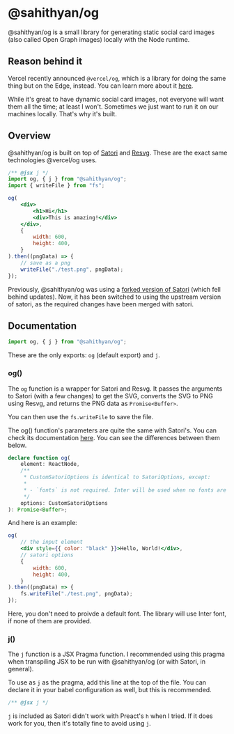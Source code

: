# @sahithyan/og

@sahithyan/og is a small library for generating static social card images (also
called Open Graph images) locally with the Node runtime.

## Reason behind it

Vercel recently announced `@vercel/og`, which is a library for doing the same
thing but on the Edge, instead. You can learn more about it
[here](https://vercel.com/blog/introducing-vercel-og-image-generation-fast-dynamic-social-card-images).

While it's great to have dynamic social card images, not everyone will want them
all the time; at least I won't. Sometimes we just want to run it on our machines
locally. That's why it's built.

## Overview

@sahithyan/og is built on top of [Satori](https://github.com/vercel/satori) and
[Resvg](https://github.com/RazrFalcon/resvg#svg-support). These are the exact
same technologies @vercel/og uses.

```jsx
/** @jsx j */
import og, { j } from "@sahithyan/og";
import { writeFile } from "fs";

og(
	<div>
		<h1>Hi</h1>
		<div>This is amazing!</div>
	</div>,
	{
		width: 600,
		height: 400,
	}
).then((pngData) => {
	// save as a png
	writeFile("./test.png", pngData);
});
```

Previously, @sahithyan/og was using a
[forked version of Satori](https://github.com/sahithyandev/satori) (which fell
behind updates). Now, it has been switched to using the upstream version of
satori, as the required changes have been merged with satori.

## Documentation

```javascript
import og, { j } from "@sahithyan/og";
```

These are the only exports: `og` (default export) and `j`.

### og()

The `og` function is a wrapper for Satori and Resvg. It passes the arguments to
Satori (with a few changes) to get the SVG, converts the SVG to PNG using Resvg,
and returns the PNG data as `Promise<Buffer>`.

You can then use the `fs.writeFile` to save the file.

The og() function's parameters are quite the same with Satori's. You can check
its documentation [here](https://github.com/vercel/satori#readme). You can see
the differences between them below.

```typescript
declare function og(
	element: ReactNode,
	/**
	 * CustomSatoriOptions is identical to SatoriOptions, except:
	 *
	 * - `fonts` is not required. Inter will be used when no fonts are provided.
	 */
	options: CustomSatoriOptions
): Promise<Buffer>;
```

And here is an example:

```jsx
og(
	// the input element
	<div style={{ color: "black" }}>Hello, World!</div>,
	// satori options
	{
		width: 600,
		height: 400,
	}
).then((pngData) => {
	fs.writeFile("./test.png", pngData);
});
```

Here, you don't need to proivde a default font. The library will use Inter font,
if none of them are provided.

### j()

The `j` function is a JSX Pragma function. I recommended using this pragma when transpiling JSX to be run with @sahithyan/og (or with Satori, in general).

To use as `j` as the pragma, add this line at the top of the file. You can
declare it in your babel configuration as well, but this is recommended.

```jsx
/** @jsx j */
```

`j` is included as Satori didn't work with Preact's `h`  when I tried. If it does work for you, then it's totally fine to avoid using `j`.
